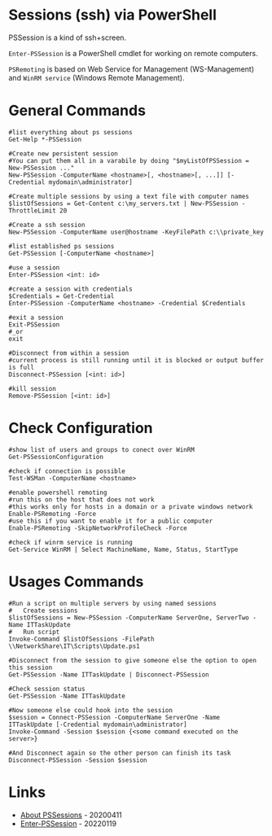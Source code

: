 # Sessions (ssh) via PowerShell

PSSession is a kind of ssh+screen.

`Enter-PSSession` is a PowerShell cmdlet for working on remote computers.

`PSRemoting` is based on Web Service for Management (WS-Management) and `WinRM service` (Windows Remote Management).

# General Commands

```
#list everything about ps sessions
Get-Help *-PSSession

#Create new persistent session
#You can put them all in a varabile by doing "$myListOfPSSession = New-PSSession ..."
New-PSSession -ComputerName <hostname>[, <hostname>[, ...]] [-Credential mydomain\administrator]

#Create multiple sessions by using a text file with computer names
$listOfSessions = Get-Content c:\my_servers.txt | New-PSSession -ThrottleLimit 20

#Create a ssh session
New-PSSession -ComputerName user@hostname -KeyFilePath c:\\private_key

#list established ps sessions
Get-PSSession [-ComputerName <hostname>]

#use a session
Enter-PSSession <int: id>

#create a session with credentials
$Credentials = Get-Credential
Enter-PSSession -ComputerName <hostname> -Credential $Credentials

#exit a session
Exit-PSSession
#_or
exit

#Disconnect from within a session
#current process is still running until it is blocked or output buffer is full
Disconnect-PSSession [<int: id>]

#kill session
Remove-PSSession [<int: id>]
```

# Check Configuration

```
#show list of users and groups to conect over WinRM
Get-PSSessionConfiguration

#check if connection is possible
Test-WSMan -ComputerName <hostname>

#enable powershell remoting
#run this on the host that does not work
#this works only for hosts in a domain or a private windows network
Enable-PSRemoting -Force
#use this if you want to enable it for a public computer
Enable-PSRemoting -SkipNetworkProfileCheck -Force

#check if winrm service is running
Get-Service WinRM | Select MachineName, Name, Status, StartType
```

# Usages Commands

```
#Run a script on multiple servers by using named sessions
#   Create sessions
$listOfSessions = New-PSSession -ComputerName ServerOne, ServerTwo -Name ITTaskUpdate
#   Run script
Invoke-Command $listOfSessions -FilePath \\NetworkShare\IT\Scripts\Update.ps1

#Disconnect from the session to give someone else the option to open this session
Get-PSSession -Name ITTaskUpdate | Disconnect-PSSession

#Check session status
Get-PSSession -Name ITTaskUpdate

#Now someone else could hook into the session
$session = Connect-PSSession -ComputerName ServerOne -Name ITTaskUpdate [-Credential mydomain\administrator]
Invoke-Command -Session $session {<some command executed on the server>}

#And Disconnect again so the other person can finish its task
Disconnect-PSSession -Session $session
```

# Links

* [About PSSessions](https://docs.microsoft.com/en-us/powershell/module/microsoft.powershell.core/about/about_pssessions?view=powershell-7) - 20200411
* [Enter-PSSession](http://woshub.com/enter-pssession-remote-command-shell/) - 20220119
